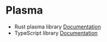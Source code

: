 Plasma
======

* Rust plasma library [Documentation](master/rust/plasma/index.html)
* TypeScript library [Documentation](master/ts/index.html)

<plasma id="plasma" class="autostart" style="display:block; width: 800px; height: 800px;"
            data-plasma-width="400" data-plasma-height="400"
            data-target-width="800" data-target-height="800"
            data-min-steps="80" data-max-steps="200"
            ></plasma>

<script type="text/javascript" src="plasma.js"/></script>
<script>var clicky_site_ids = clicky_site_ids || []; clicky_site_ids.push(101270192);</script>
<script async src="//static.getclicky.com/js"></script>
